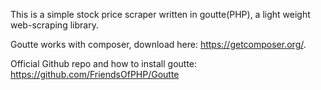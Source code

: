 This is a simple stock price scraper written in goutte(PHP), a light weight web-scraping library.

Goutte works with composer, download here: https://getcomposer.org/.

Official Github repo and how to install goutte: https://github.com/FriendsOfPHP/Goutte

